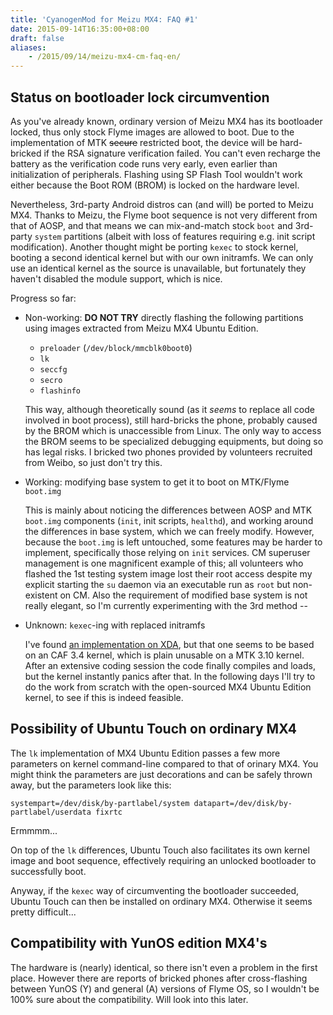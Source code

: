```yaml
---
title: 'CyanogenMod for Meizu MX4: FAQ #1'
date: 2015-09-14T16:35:00+08:00
draft: false
aliases:
    - /2015/09/14/meizu-mx4-cm-faq-en/
---
```


## Status on bootloader lock circumvention

As you've already known, ordinary version of Meizu MX4 has its bootloader
locked, thus only stock Flyme images are allowed to boot. Due to the
implementation of MTK <s>secure</s> restricted boot, the device will be
hard-bricked if the RSA signature verification failed. You can't even
recharge the battery as the verification code runs very early, even earlier
than initialization of peripherals. Flashing using SP Flash Tool wouldn't
work either because the Boot ROM (BROM) is locked on the hardware level.

Nevertheless, 3rd-party Android distros can (and will) be ported to Meizu MX4.
Thanks to Meizu, the Flyme boot sequence is not very different from that of
AOSP, and that means we can mix-and-match stock `boot` and 3rd-party `system`
partitions (albeit with loss of features requiring e.g. init script
modification). Another thought might be porting `kexec` to stock kernel,
booting a second identical kernel but with our own initramfs. We can only use
an identical kernel as the source is unavailable, but fortunately they haven't
disabled the module support, which is nice.

Progress so far:

*   Non-working: **DO NOT TRY** directly flashing the following partitions
    using images extracted from Meizu MX4 Ubuntu Edition.

    - `preloader` (`/dev/block/mmcblk0boot0`)
    - `lk`
    - `seccfg`
    - `secro`
    - `flashinfo`

    This way, although theoretically sound (as it *seems* to replace all code
    involved in boot process), still hard-bricks the phone, probably caused by
    the BROM which is unaccessible from Linux. The only way to access
    the BROM seems to be specialized debugging equipments, but doing so has
    legal risks. I bricked two phones provided by volunteers recruited from
    Weibo, so just don't try this.

*   Working: modifying base system to get it to boot on MTK/Flyme `boot.img`

    This is mainly about noticing the differences between AOSP and MTK
    `boot.img` components (`init`, init scripts, `healthd`), and working
    around the differences in base system, which we can freely modify.
    However, because the `boot.img` is left untouched, some features may be
    harder to implement, specifically those relying on `init` services.
    CM superuser management is one magnificent example of this; all volunteers
    who flashed the 1st testing system image lost their root access despite
    my explicit starting the `su` daemon via an executable run as `root` but
    non-existent on CM. Also the requirement of modified base system is not
    really elegant, so I'm currently experimenting with the 3rd method --

*   Unknown: `kexec`-ing with replaced initramfs

    I've found [an implementation on XDA][kexec-xda], but that one seems to be
    based on an CAF 3.4 kernel, which is plain unusable on a MTK 3.10 kernel.
    After an extensive coding session the code finally compiles and loads,
    but the kernel instantly panics after that. In the following days I'll
    try to do the work from scratch with the open-sourced MX4 Ubuntu Edition
    kernel, to see if this is indeed feasible.

[kexec-xda]: http://forum.xda-developers.com/showthread.php?t=2495152


## Possibility of Ubuntu Touch on ordinary MX4

The `lk` implementation of MX4 Ubuntu Edition passes a few more parameters
on kernel command-line compared to that of orinary MX4. You might think the
parameters are just decorations and can be safely thrown away, but the
parameters look like this:

```
systempart=/dev/disk/by-partlabel/system datapart=/dev/disk/by-partlabel/userdata fixrtc
```

Ermmmm...

On top of the `lk` differences, Ubuntu Touch also facilitates its own kernel
image and boot sequence, effectively requiring an unlocked bootloader to
successfully boot.

Anyway, if the `kexec` way of circumventing the bootloader succeeded, Ubuntu
Touch can then be installed on ordinary MX4. Otherwise it seems pretty difficult...


## Compatibility with YunOS edition MX4's

The hardware is (nearly) identical, so there isn't even a problem in the first
place.  However there are reports of bricked phones after cross-flashing
between YunOS (Y) and general (A) versions of Flyme OS, so I wouldn't be 100%
sure about the compatibility. Will look into this later.


<!-- vim:set ai et ts=4 sw=4 sts=4 fenc=utf-8: -->
